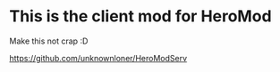 This is the client mod for HeroMod
===
Make this not crap :D

https://github.com/unknownloner/HeroModServ
